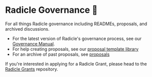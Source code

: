 # Radicle Governance 🌱

For all things Radicle governance including READMEs, proposals, and archived discussions. 

* For the latest version of Radicle's governance process, see our [Governance Manual](/manual.md).
* For help creating proposals, see our [proposal template library](/templates/)
* For an archive of past proposals, see [proposals](/proposals/)

If you're interested in applying for a Radicle Grant, please head to the [Radicle Grants](https://github.com/radicle-dev/radicle-grants) repository.
